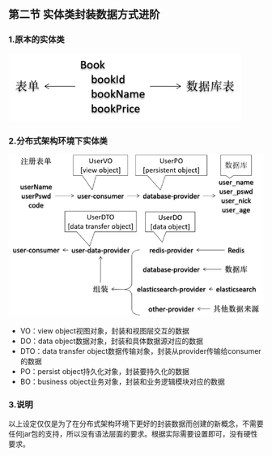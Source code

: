 ## 第二节 实体类封装数据方式进阶

### 1.原本的实体类

![image](../images/image09.png)

### 2.分布式架构环境下实体类

![images](../images/image10.png)

- VO：view object视图对象，封装和视图层交互的数据
- DO：data object数据对象，封装和具体数据源对应的数据
- DTO：data transfer object数据传输对象，封装从provider传输给consumer的数据
- PO：persist object持久化对象，封装要持久化的数据
- BO：business object业务对象，封装和业务逻辑模块对应的数据



### 3.说明

以上设定仅仅是为了在分布式架构环境下更好的封装数据而创建的新概念，不需要任何jar包的支持，所以没有语法层面的要求。根据实际需要设置即可，没有硬性要求。